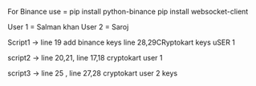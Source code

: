 For Binance use = pip install python-binance
pip install websocket-client

User 1 = Salman khan
User 2 = Saroj

Script1 -> line 19 add binance keys line 28,29CRyptokart keys uSER 1

script2 -> line 20,21, line 17,18 cryptokart user 1

script3 -> line 25 , line 27,28 cryptokart user 2 keys